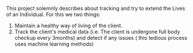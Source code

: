 This project solemnly describes about tracking and try to extend the Lives of an Individual.
For this we two things:
1. Maintain a healthy way of living of the client.
2. Track the client's medical data (i.e. The client is undergone full body checkup every 3months) and detect if any issues
  ( this tedious process uses machine learning methods)
